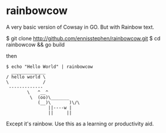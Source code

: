 # rainbowcow
A very basic version of Cowsay in GO. But with Rainbow text.

  $ git clone http://github.com/ennisstephen/rainbowcow.git
  $ cd rainbowcow && go build

then

    $ echo "Hello World" | rainbowcow
      _____________ 
    / hello world \
    \             /
     ------------- 
            \   ^__^
             \  (oo)\_______
                (__)\       )\/\
                    ||----w |
                    ||     ||

Except it's rainbow. Use this as a learning or productivity aid.
